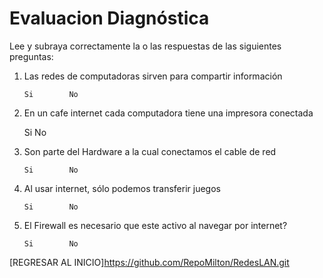 # Evaluacion Diagnóstica

Lee y subraya correctamente la o las respuestas de las siguientes preguntas:

1. Las redes de computadoras sirven para compartir información
 
       Si        No

2.  En un cafe internet cada computadora tiene una impresora conectada

       Si        No

3. Son parte del Hardware a la cual conectamos el cable de red

       Si        No

4. Al usar internet, sólo podemos transferir juegos

       Si        No

5. El Firewall es necesario que este activo al navegar por internet?

       Si        No

[REGRESAR AL INICIO]https://github.com/RepoMilton/RedesLAN.git





